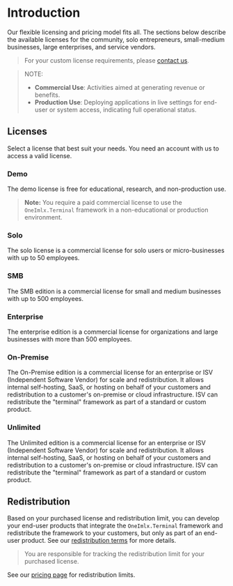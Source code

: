 # Introduction
Our flexible licensing and pricing model fits all. The sections below describe the available licenses for the community, solo entrepreneurs, small-medium businesses, large enterprises, and service vendors.

> For your custom license requirements, please [contact us](https://www.perpetualintelligence.com/support).

> NOTE:
> - **Commercial Use**: Activities aimed at generating revenue or benefits.
> - **Production Use**: Deploying applications in live settings for end-user or system access, indicating full operational status.

## Licenses
Select a license that best suit your needs. You need an account with us to access a valid license.

### Demo
The demo license is free for educational, research, and non-production use. 

> **Note:** You require a paid commercial license to use the `OneImlx.Terminal` framework in a non-educational or production environment. 

### Solo
The solo license is a commercial license for solo users or micro-businesses with up to 50 employees. 

### SMB
The SMB edition is a commercial license for small and medium businesses with up to 500 employees.

### Enterprise
The enterprise edition is a commercial license for organizations and large businesses with more than 500 employees.

### On-Premise
The On-Premise edition is a commercial license for an enterprise or ISV (Independent Software Vendor) for scale and redistribution. It allows internal self-hosting, SaaS, or hosting on behalf of your customers and redistribution to a customer's on-premise or cloud infrastructure. ISV can redistribute the "terminal" framework as part of a standard or custom product.

### Unlimited
The Unlimited edition is a commercial license for an enterprise or ISV (Independent Software Vendor) for scale and redistribution. It allows internal self-hosting, SaaS, or hosting on behalf of your customers and redistribution to a customer's on-premise or cloud infrastructure. ISV can redistribute the "terminal" framework as part of a standard or custom product.

## Redistribution
Based on your purchased license and redistribution limit, you can develop your end-user products that integrate the `OneImlx.Terminal` framework and redistribute the framework to your customers, but only as part of an end-user product. See our [redistribution terms](https://terms.perpetualintelligence.com/articles/redistribution.html) for more details.

> You are responsible for tracking the redistribution limit for your purchased license.

See our [pricing page](https://perpetualintelligence.com/products/terminal#pricing) for redistribution limits.

